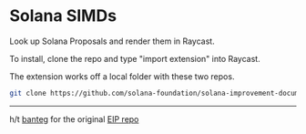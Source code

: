 # Solana SIMDs

Look up Solana Proposals and render them in Raycast.

To install, clone the repo and type "import extension" into Raycast.

The extension works off a local folder with these two repos.

```sh
git clone https://github.com/solana-foundation/solana-improvement-documents
```

---

h/t [banteg](https://github.com/banteg) for the original [EIP repo](https://github.com/banteg/raycast-eips)